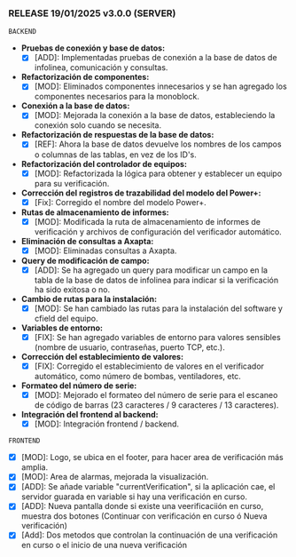 ### RELEASE 19/01/2025 v3.0.0 (SERVER) 

```
BACKEND
```

- **Pruebas de conexión y base de datos:**
  - [x] [ADD]: Implementadas pruebas de conexión a la base de datos de infolinea, comunicación y consultas.
- **Refactorización de componentes:**
  - [x] [MOD]: Eliminados componentes innecesarios y se han agregado los componentes necesarios para la monoblock.  
- **Conexión a la base de datos:**
  - [x] [MOD]: Mejorada la conexión a la base de datos, estableciendo la conexión solo cuando se necesita.
- **Refactorización de respuestas de la base de datos:**
  - [x] [REF]: Ahora la base de datos devuelve los nombres de los campos o columnas de las tablas, en vez de los ID's.  
- **Refactorización del controlador de equipos:**
  - [x] [MOD]: Refactorizada la lógica para obtener y establecer un equipo para su verificación.
- **Corrección del registros de trazabilidad del modelo del Power+:**
  - [x] [Fix]: Corregido el nombre del modelo Power+.
- **Rutas de almacenamiento de informes:**
  - [x] [MOD]: Modificada la ruta de almacenamiento de informes de verificación y archivos de configuración del verificador automático.
- **Eliminación de consultas a Axapta:**
  - [x] [MOD]: Eliminadas consultas a Axapta.
- **Query de modificación de campo:**
  - [x] [ADD]: Se ha agregado un query para modificar un campo en la tabla de la base de datos de infolinea para indicar si la verificación ha sido exitosa o no.
- **Cambio de rutas para la instalación:**
  - [x] [MOD]: Se han cambiado las rutas para la instalación del software y cfield del equipo.
- **Variables de entorno:**
  - [x] [FIX]: Se han agregado variables de entorno para valores sensibles (nombre de usuario, contraseñas, puerto TCP, etc.).
- **Corrección del establecimiento de valores:**
  - [x] [FIX]: Corregido el establecimiento de valores en el verificador automático, como número de bombas, ventiladores, etc.
- **Formateo del número de serie:**
  - [x] [MOD]: Mejorado el formateo del número de serie para el escaneo de código de barras (23 caracteres / 9 caracteres / 13 caracteres).  
- **Integración del frontend al backend:**
  - [x] [MOD]: Integración frontend / backend.
  
```
FRONTEND
```
    
  - [x] [MOD]: Logo, se ubica en el footer, para hacer area de verificación más amplia.  
  - [x] [MOD]: Area de alarmas, mejorada la visualización.  
  - [x] [ADD]: Se añade variable "currentVerification", si la aplicación cae, el servidor guarada en variable si hay una verificación en curso.  
  - [x] [ADD]: Nueva pantalla donde si existe una veerificaciión en curso, muestra dos botones (Continuar con verificación en curso ó Nueva verificación)  
  - [x] [Add]: Dos metodos que controlan la continuación de una verificación en curso o el inicio de una nueva verificación 